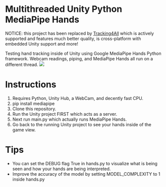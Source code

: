 # Multithreaded Unity Python MediaPipe Hands
NOTICE: this project has been replaced by [Tracking4All](https://ko-fi.com/s/709e6d6f6f) which is actively supported and features much better quality, is cross-platform with embedded Unity support and more!

Testing hand tracking inside of Unity using Google MediaPipe Hands Python framework. Webcam readings, piping, and MediaPipe Hands all run on a different thread.
![](https://i.imgur.com/YCnpuB4.gif)

# Instructions
1. Requires Python, Unity Hub, a WebCam, and decently fast CPU.
2. pip install mediapipe
3. Clone this repository.
4. Run the Unity project FIRST which acts as a server.
5. Next run main.py which actually runs MediaPipe Hands.
6. Go back to the running Unity project to see your hands inside of the game view.

# Tips
* You can set the DEBUG flag True in hands.py to visualize what is being seen and how your hands are being interpreted.
* Improve the accuracy of the model by setting MODEL_COMPLEXITY to 1 inside hands.py
